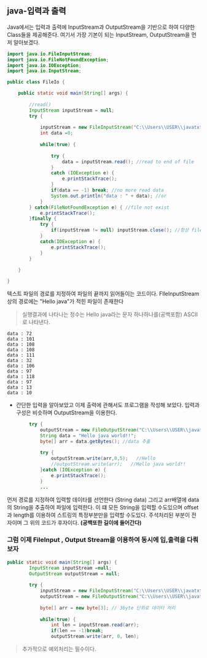 ## java-입력과 출력
Java에서는 입력과 출력에 InputStream과 OutputStream을 기반으로 하여 다양한 Class들을 제공해준다.
여기서 가장 기본이 되는 InputStream, OutputStream을 먼저 알아보겠다.

```java
import java.io.FileInputStream;
import java.io.FileNotFoundException;
import java.io.IOException;
import java.io.InputStream;

public class FileIo {

	public static void main(String[] args) {
		
		//read()
		InputStream inputStream = null;
		try {
			
			inputStream = new FileInputStream("C:\\Users\\USER\\javatxt\\hello.txt");
			int data =0;
			
			while(true) {
				
				try {
					data = inputStream.read(); //read to end of file 
				}
				catch (IOException e) {
					e.printStackTrace();
				}
				if(data == -1) break; //no more read data
				System.out.println("data : " + data); //or
			}
		} catch(FileNotFoundException e) { //file not exist
			e.printStackTrace();
		}finally {
			try {
				if(inputStream != null) inputStream.close(); //항상 file을 close
			}
			catch(IOException e) {
				e.printStackTrace();
			}
		}
		
	}

}
```
텍스트 파일의 경로를 지정하여 파일의 끝까지 읽어들이는 코드이다. FIleInputStream상의 경로에는 "Hello java"가 적힌 파일이 존재한다

> 실행결과에 나타나는 정수는 Hello java라는 문자 하나하나를(공백포함) ASCII로 나타낸다.
```
data : 72
data : 101
data : 108
data : 108
data : 111
data : 32
data : 106
data : 97
data : 118
data : 97
data : 13
data : 10
```

- 간단한 입력을 알아보았고 이제 출력에 관해서도 프로그램을 작성해 보았다. 입력과 구성은 비슷하며 OutputStream을 이용한다.
```java
		try {
			outputStream = new FileOutputStream("C:\\Users\\USER\\javatxt\\hello.txt");
			String data = "Hello java world!!";
			byte[] arr = data.getBytes(); //data 추출
			
			try {
				outputStream.write(arr,0,5);   //Hello
				//outputStream.write(arr);	 //Hello java world!!
			}catch (IOException e) {
				e.printStackTrace();
			}
			...
```
먼저 경로를 지정하여 입력할 데이타를 선언한다 (String data) 그리고 arr배열에 data의 String을 추출하여 파일에 입력한다.
이 떄 모든 String을 입력할 수도있으며 offset과 length를 이용하여 스트링의 특정부분만을 입력할 수도있다.
주석처리된 부분이 전자이며 그 위의 코드가 후자이다. **(공백또한 길이에 들어간다)**


### 그럼 이제 FileInput , Output Stream을 이용하여 동시에 입,출력을 다뤄보자

```java
public static void main(String[] args) {
		InputStream inputStream =null;
		OutputStream outputStream = null;
		
		try {
			inputStream = new FileInputStream("C:\\Users\\USER\\javatxt\\hello.txt");
			outputStream = new FileOutputStream("C:\\Users\\USER\\javatxt\\hellocopy.txt");
			
			byte[] arr = new byte[3]; // 3byte 단위로 데이터 처리
			
			while(true) {
				int len = inputStream.read(arr);
				if(len == -1)break;
				outputStream.write(arr, 0, len);
```
> 추가적으로 예외처리는 필수이다.
